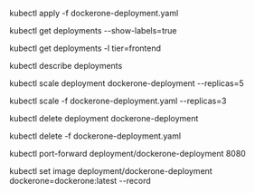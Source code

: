 kubectl apply -f dockerone-deployment.yaml

kubectl get deployments --show-labels=true

kubectl get deployments -l tier=frontend

kubectl describe deployments

kubectl scale deployment dockerone-deployment --replicas=5  

kubectl scale -f dockerone-deployment.yaml --replicas=3

kubectl delete deployment dockerone-deployment

kubectl delete -f dockerone-deployment.yaml

kubectl port-forward deployment/dockerone-deployment 8080

kubectl set image deployment/dockerone-deployment dockerone=dockerone:latest --record
